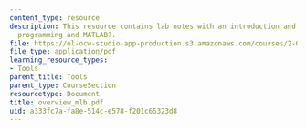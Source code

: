 ```yaml
---
content_type: resource
description: This resource contains lab notes with an introduction and overview of
  programming and MATLAB?.
file: https://ol-ocw-studio-app-production.s3.amazonaws.com/courses/2-003j-dynamics-and-control-i-spring-2007/a333fc7afa8e514ce578f201c65323d8_overview_mlb.pdf
file_type: application/pdf
learning_resource_types:
- Tools
parent_title: Tools
parent_type: CourseSection
resourcetype: Document
title: overview_mlb.pdf
uid: a333fc7a-fa8e-514c-e578-f201c65323d8
---
```


